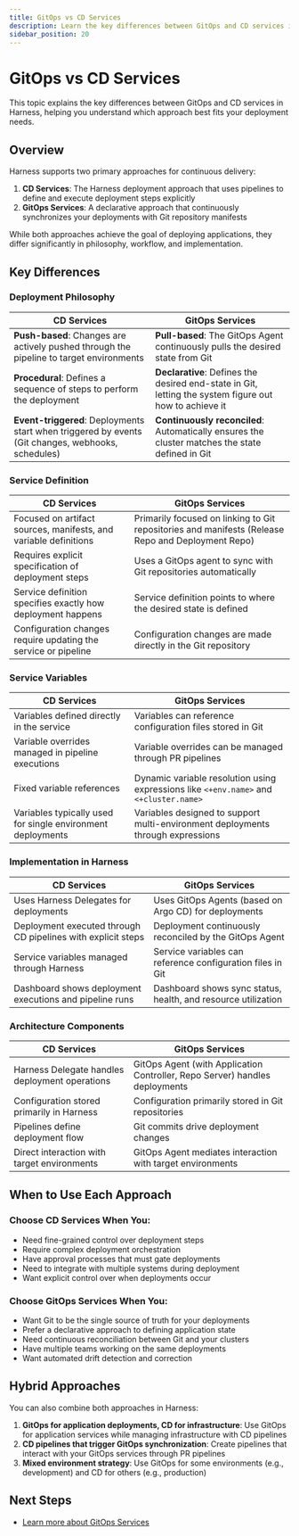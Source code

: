 ```yaml
---
title: GitOps vs CD Services
description: Learn the key differences between GitOps and CD services in Harness.
sidebar_position: 20
---
```


# GitOps vs CD Services

This topic explains the key differences between GitOps and CD services in Harness, helping you understand which approach best fits your deployment needs.

## Overview

Harness supports two primary approaches for continuous delivery:

1. **CD Services**: The Harness deployment approach that uses pipelines to define and execute deployment steps explicitly
2. **GitOps Services**: A declarative approach that continuously synchronizes your deployments with Git repository manifests

While both approaches achieve the goal of deploying applications, they differ significantly in philosophy, workflow, and implementation.

## Key Differences

### Deployment Philosophy

| CD Services | GitOps Services |
|------------------------|-----------------|
| **Push-based**: Changes are actively pushed through the pipeline to target environments | **Pull-based**: The GitOps Agent continuously pulls the desired state from Git |
| **Procedural**: Defines a sequence of steps to perform the deployment | **Declarative**: Defines the desired end-state in Git, letting the system figure out how to achieve it |
| **Event-triggered**: Deployments start when triggered by events (Git changes, webhooks, schedules) | **Continuously reconciled**: Automatically ensures the cluster matches the state defined in Git |

### Service Definition

| CD Services | GitOps Services |
|------------------------|-----------------|
| Focused on artifact sources, manifests, and variable definitions | Primarily focused on linking to Git repositories and manifests (Release Repo and Deployment Repo) |
| Requires explicit specification of deployment steps | Uses a GitOps agent to sync with Git repositories automatically |
| Service definition specifies exactly how deployment happens | Service definition points to where the desired state is defined |
| Configuration changes require updating the service or pipeline | Configuration changes are made directly in the Git repository |

### Service Variables

| CD Services | GitOps Services |
|------------------------|-----------------|
| Variables defined directly in the service | Variables can reference configuration files stored in Git |
| Variable overrides managed in pipeline executions | Variable overrides can be managed through PR pipelines |
| Fixed variable references | Dynamic variable resolution using expressions like `<+env.name>` and `<+cluster.name>` |
| Variables typically used for single environment deployments | Variables designed to support multi-environment deployments through expressions |

### Implementation in Harness

| CD Services | GitOps Services |
|------------------------|-----------------|
| Uses Harness Delegates for deployments | Uses GitOps Agents (based on Argo CD) for deployments |
| Deployment executed through CD pipelines with explicit steps | Deployment continuously reconciled by the GitOps Agent |
| Service variables managed through Harness | Service variables can reference configuration files in Git |
| Dashboard shows deployment executions and pipeline runs | Dashboard shows sync status, health, and resource utilization |

### Architecture Components

| CD Services | GitOps Services |
|------------------------|-----------------|
| Harness Delegate handles deployment operations | GitOps Agent (with Application Controller, Repo Server) handles deployments |
| Configuration stored primarily in Harness | Configuration primarily stored in Git repositories |
| Pipelines define deployment flow | Git commits drive deployment changes |
| Direct interaction with target environments | GitOps Agent mediates interaction with target environments |

## When to Use Each Approach

### Choose CD Services When You:

- Need fine-grained control over deployment steps
- Require complex deployment orchestration
- Have approval processes that must gate deployments
- Need to integrate with multiple systems during deployment
- Want explicit control over when deployments occur

### Choose GitOps Services When You:

- Want Git to be the single source of truth for your deployments
- Prefer a declarative approach to defining application state
- Need continuous reconciliation between Git and your clusters
- Have multiple teams working on the same deployments
- Want automated drift detection and correction

## Hybrid Approaches

You can also combine both approaches in Harness:

1. **GitOps for application deployments, CD for infrastructure**: Use GitOps for application services while managing infrastructure with CD pipelines
2. **CD pipelines that trigger GitOps synchronization**: Create pipelines that interact with your GitOps services through PR pipelines
3. **Mixed environment strategy**: Use GitOps for some environments (e.g., development) and CD for others (e.g., production)

## Next Steps

- [Learn more about GitOps Services](/docs/continuous-delivery/gitops/gitops-entities/service/)